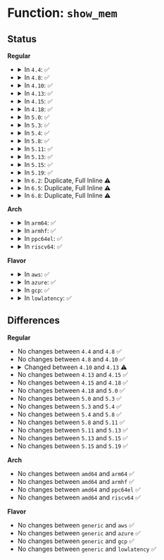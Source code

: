 # Function: <code>show_mem</code>

## Status
<b>Regular</b>
<ul>
<li>
<details>
<summary>In <code>4.4</code>: ✅</summary>

```c
void show_mem(unsigned int filter);
```

**Collision:** Unique Global

**Inline:** No

**Transformation:** False

**Instances:**

```
In lib/show_mem.c (ffffffff813f1630)
Location: lib/show_mem.c:12
Inline: False
Direct callers:
  - mm/oom_kill.c:dump_header
  - mm/page_alloc.c:warn_alloc_failed
  - drivers/tty/sysrq.c:sysrq_handle_showmem
  - drivers/tty/vt/keyboard.c:fn_show_mem
```
**Symbols:**

```
ffffffff813f1630-ffffffff813f171e: show_mem (STB_GLOBAL)
```
</details>
</li>
<li>
<details>
<summary>In <code>4.8</code>: ✅</summary>

```c
void show_mem(unsigned int filter);
```

**Collision:** Unique Global

**Inline:** No

**Transformation:** False

**Instances:**

```
In lib/show_mem.c (ffffffff81437fc0)
Location: lib/show_mem.c:12
Inline: False
Direct callers:
  - mm/page_alloc.c:warn_alloc_failed
  - drivers/tty/sysrq.c:sysrq_handle_showmem
  - drivers/tty/vt/keyboard.c:fn_show_mem
```
**Symbols:**

```
ffffffff81437fc0-ffffffff814380ac: show_mem (STB_GLOBAL)
```
</details>
</li>
<li>
<details>
<summary>In <code>4.10</code>: ✅</summary>

```c
void show_mem(unsigned int filter);
```

**Collision:** Unique Global

**Inline:** No

**Transformation:** False

**Instances:**

```
In lib/show_mem.c (ffffffff81454fb0)
Location: lib/show_mem.c:12
Inline: False
Direct callers:
  - mm/page_alloc.c:warn_alloc
  - drivers/tty/sysrq.c:sysrq_handle_showmem
  - drivers/tty/vt/keyboard.c:fn_show_mem
```
**Symbols:**

```
ffffffff81454fb0-ffffffff8145509c: show_mem (STB_GLOBAL)
```
</details>
</li>
<li>
<details>
<summary>In <code>4.13</code>: ✅</summary>

```c
void show_mem(unsigned int filter, nodemask_t *nodemask);
```

**Collision:** Unique Global

**Inline:** No

**Transformation:** False

**Instances:**

```
In lib/show_mem.c (ffffffff818f50e0)
Location: lib/show_mem.c:12
Inline: False
Direct callers:
  - mm/oom_kill.c:dump_header
  - mm/page_alloc.c:warn_alloc
  - drivers/tty/sysrq.c:sysrq_handle_showmem
  - drivers/tty/vt/keyboard.c:fn_show_mem
```
**Symbols:**

```
ffffffff818f50e0-ffffffff818f51d2: show_mem (STB_GLOBAL)
```
</details>
</li>
<li>
<details>
<summary>In <code>4.15</code>: ✅</summary>

```c
void show_mem(unsigned int filter, nodemask_t *nodemask);
```

**Collision:** Unique Global

**Inline:** No

**Transformation:** False

**Instances:**

```
In lib/show_mem.c (ffffffff8197bae0)
Location: lib/show_mem.c:12
Inline: False
Direct callers:
  - mm/oom_kill.c:dump_header
  - mm/page_alloc.c:warn_alloc
  - drivers/tty/sysrq.c:sysrq_handle_showmem
  - drivers/tty/vt/keyboard.c:fn_show_mem
```
**Symbols:**

```
ffffffff8197bae0-ffffffff8197bbd2: show_mem (STB_GLOBAL)
```
</details>
</li>
<li>
<details>
<summary>In <code>4.18</code>: ✅</summary>

```c
void show_mem(unsigned int filter, nodemask_t *nodemask);
```

**Collision:** Unique Global

**Inline:** No

**Transformation:** False

**Instances:**

```
In lib/show_mem.c (ffffffff819d805a)
Location: lib/show_mem.c:12
Inline: False
Direct callers:
  - mm/oom_kill.c:dump_header
  - mm/page_alloc.c:warn_alloc
  - drivers/tty/sysrq.c:sysrq_handle_showmem
  - drivers/tty/vt/keyboard.c:fn_show_mem
```
**Symbols:**

```
ffffffff819d805a-ffffffff819d8143: show_mem (STB_GLOBAL)
```
</details>
</li>
<li>
<details>
<summary>In <code>5.0</code>: ✅</summary>

```c
void show_mem(unsigned int filter, nodemask_t *nodemask);
```

**Collision:** Unique Global

**Inline:** No

**Transformation:** False

**Instances:**

```
In lib/show_mem.c (ffffffff81a1029a)
Location: lib/show_mem.c:12
Inline: False
Direct callers:
  - kernel/panic.c:panic
  - mm/oom_kill.c:dump_header
  - mm/page_alloc.c:warn_alloc
  - drivers/tty/sysrq.c:sysrq_handle_showmem
  - drivers/tty/vt/keyboard.c:fn_show_mem
```
**Symbols:**

```
ffffffff81a1029a-ffffffff81a10363: show_mem (STB_GLOBAL)
```
</details>
</li>
<li>
<details>
<summary>In <code>5.3</code>: ✅</summary>

```c
void show_mem(unsigned int filter, nodemask_t *nodemask);
```

**Collision:** Unique Global

**Inline:** No

**Transformation:** False

**Instances:**

```
In lib/show_mem.c (ffffffff81a7f824)
Location: lib/show_mem.c:12
Inline: False
Direct callers:
  - kernel/panic.c:panic
  - mm/oom_kill.c:dump_header
  - mm/page_alloc.c:warn_alloc
  - drivers/tty/sysrq.c:sysrq_handle_showmem
  - drivers/tty/vt/keyboard.c:fn_show_mem
```
**Symbols:**

```
ffffffff81a7f824-ffffffff81a7f8f1: show_mem (STB_GLOBAL)
```
</details>
</li>
<li>
<details>
<summary>In <code>5.4</code>: ✅</summary>

```c
void show_mem(unsigned int filter, nodemask_t *nodemask);
```

**Collision:** Unique Global

**Inline:** No

**Transformation:** False

**Instances:**

```
In lib/show_mem.c (ffffffff81ab6a24)
Location: lib/show_mem.c:11
Inline: False
Direct callers:
  - kernel/panic.c:panic
  - mm/oom_kill.c:dump_header
  - mm/page_alloc.c:warn_alloc
  - drivers/tty/sysrq.c:sysrq_handle_showmem
  - drivers/tty/vt/keyboard.c:fn_show_mem
```
**Symbols:**

```
ffffffff81ab6a24-ffffffff81ab6af1: show_mem (STB_GLOBAL)
```
</details>
</li>
<li>
<details>
<summary>In <code>5.8</code>: ✅</summary>

```c
void show_mem(unsigned int filter, nodemask_t *nodemask);
```

**Collision:** Unique Global

**Inline:** No

**Transformation:** False

**Instances:**

```
In lib/show_mem.c (ffffffff815f1683)
Location: lib/show_mem.c:11
Inline: False
Direct callers:
  - kernel/panic.c:panic
  - mm/oom_kill.c:dump_header
  - mm/page_alloc.c:warn_alloc
  - drivers/tty/sysrq.c:sysrq_handle_showmem
  - drivers/tty/vt/keyboard.c:fn_show_mem
```
**Symbols:**

```
ffffffff815f1683-ffffffff815f1738: show_mem (STB_GLOBAL)
```
</details>
</li>
<li>
<details>
<summary>In <code>5.11</code>: ✅</summary>

```c
void show_mem(unsigned int filter, nodemask_t *nodemask);
```

**Collision:** Unique Global

**Inline:** No

**Transformation:** False

**Instances:**

```
In lib/show_mem.c (ffffffff81bf4cd0)
Location: lib/show_mem.c:11
Inline: False
Direct callers:
  - kernel/panic.c:panic
  - mm/oom_kill.c:dump_header
  - mm/page_alloc.c:warn_alloc
  - drivers/tty/sysrq.c:sysrq_handle_showmem
  - drivers/tty/vt/keyboard.c:fn_show_mem
```
**Symbols:**

```
ffffffff81bf4cd0-ffffffff81bf4d85: show_mem (STB_GLOBAL)
```
</details>
</li>
<li>
<details>
<summary>In <code>5.13</code>: ✅</summary>

```c
void show_mem(unsigned int filter, nodemask_t *nodemask);
```

**Collision:** Unique Global

**Inline:** No

**Transformation:** False

**Instances:**

```
In lib/show_mem.c (ffffffff81be6bf3)
Location: lib/show_mem.c:11
Inline: False
Direct callers:
  - init/initramfs.c:panic_show_mem
  - kernel/panic.c:panic
  - mm/oom_kill.c:dump_header
  - mm/page_alloc.c:warn_alloc
  - drivers/tty/sysrq.c:sysrq_handle_showmem
  - drivers/tty/vt/keyboard.c:fn_show_mem
```
**Symbols:**

```
ffffffff81be6bf3-ffffffff81be6ca8: show_mem (STB_GLOBAL)
```
</details>
</li>
<li>
<details>
<summary>In <code>5.15</code>: ✅</summary>

```c
void show_mem(unsigned int filter, nodemask_t *nodemask);
```

**Collision:** Unique Global

**Inline:** No

**Transformation:** False

**Instances:**

```
In lib/show_mem.c (ffffffff81cdfa46)
Location: lib/show_mem.c:11
Inline: False
Direct callers:
  - init/initramfs.c:panic_show_mem
  - kernel/panic.c:panic
  - mm/oom_kill.c:dump_header
  - mm/page_alloc.c:warn_alloc
  - drivers/tty/sysrq.c:sysrq_handle_showmem
  - drivers/tty/vt/keyboard.c:fn_show_mem
```
**Symbols:**

```
ffffffff81cdfa46-ffffffff81cdfb21: show_mem (STB_GLOBAL)
```
</details>
</li>
<li>
<details>
<summary>In <code>5.19</code>: ✅</summary>

```c
void show_mem(unsigned int filter, nodemask_t *nodemask);
```

**Collision:** Unique Global

**Inline:** No

**Transformation:** False

**Instances:**

```
In lib/show_mem.c (ffffffff81ea6206)
Location: lib/show_mem.c:11
Inline: False
Direct callers:
  - init/initramfs.c:panic_show_mem
  - mm/oom_kill.c:dump_header
  - mm/page_alloc.c:warn_alloc
  - drivers/tty/sysrq.c:sysrq_handle_showmem
  - drivers/tty/vt/keyboard.c:fn_show_mem
```
**Symbols:**

```
ffffffff81ea6206-ffffffff81ea62ee: show_mem (STB_GLOBAL)
```
</details>
</li>
<li>
<details>
<summary>In <code>6.2</code>: Duplicate, Full Inline ⚠️</summary>

**Collision:** Static Duplication

**Inline:** Full

**Transformation:** False

**Instances:**

```
In init/initramfs.c (ffffffff810024cd)
Location: include/linux/mm.h:2753
Inline: True
Inline callers:
  - init/initramfs.c:panic_show_mem
```
```
In kernel/panic.c (ffffffff810ea134)
Location: include/linux/mm.h:2753
Inline: True
```
```
In drivers/tty/sysrq.c (ffffffff81a5a275)
Location: include/linux/mm.h:2753
Inline: True
Inline callers:
  - drivers/tty/sysrq.c:sysrq_handle_showmem
```
```
In drivers/tty/vt/keyboard.c (ffffffff81a5fd15)
Location: include/linux/mm.h:2753
Inline: True
Inline callers:
  - drivers/tty/vt/keyboard.c:fn_show_mem
```
</details>
</li>
<li>
<details>
<summary>In <code>6.5</code>: Duplicate, Full Inline ⚠️</summary>

**Collision:** Static Duplication

**Inline:** Full

**Transformation:** False

**Instances:**

```
In init/initramfs.c (ffffffff8368495e)
Location: include/linux/mm.h:3072
Inline: True
Inline callers:
  - init/initramfs.c:do_populate_rootfs
  - init/initramfs.c:unpack_to_rootfs
  - init/initramfs.c:dir_add
  - init/initramfs.c:find_link
```
```
In kernel/panic.c (ffffffff810f5d39)
Location: include/linux/mm.h:3072
Inline: True
```
```
In drivers/tty/sysrq.c (ffffffff81aa48a5)
Location: include/linux/mm.h:3072
Inline: True
Inline callers:
  - drivers/tty/sysrq.c:sysrq_handle_showmem
```
```
In drivers/tty/vt/keyboard.c (ffffffff81aaa3d5)
Location: include/linux/mm.h:3072
Inline: True
Inline callers:
  - drivers/tty/vt/keyboard.c:fn_show_mem
```
</details>
</li>
<li>
<details>
<summary>In <code>6.8</code>: Duplicate, Full Inline ⚠️</summary>

**Collision:** Static Duplication

**Inline:** Full

**Transformation:** False

**Instances:**

```
In init/initramfs.c (ffffffff838b3b3c)
Location: include/linux/mm.h:3198
Inline: True
Inline callers:
  - init/initramfs.c:do_populate_rootfs
  - init/initramfs.c:unpack_to_rootfs
  - init/initramfs.c:dir_add
  - init/initramfs.c:find_link
```
```
In kernel/panic.c (ffffffff810ff0e4)
Location: include/linux/mm.h:3198
Inline: True
```
```
In drivers/tty/sysrq.c (ffffffff81af72a5)
Location: include/linux/mm.h:3198
Inline: True
Inline callers:
  - drivers/tty/sysrq.c:sysrq_handle_showmem
```
```
In drivers/tty/vt/keyboard.c (ffffffff81afce35)
Location: include/linux/mm.h:3198
Inline: True
Inline callers:
  - drivers/tty/vt/keyboard.c:fn_show_mem
```
</details>
</li>
</ul>
<b>Arch</b>
<ul>
<li>
<details>
<summary>In <code>arm64</code>: ✅</summary>

```c
void show_mem(unsigned int filter, nodemask_t *nodemask);
```

**Collision:** Unique Global

**Inline:** No

**Transformation:** False

**Instances:**

```
In lib/show_mem.c (ffff800010d9120c)
Location: lib/show_mem.c:11
Inline: False
Direct callers:
  - kernel/panic.c:panic
  - mm/oom_kill.c:dump_header
  - mm/page_alloc.c:warn_alloc
  - drivers/tty/sysrq.c:sysrq_handle_showmem
  - drivers/tty/vt/keyboard.c:fn_show_mem
```
**Symbols:**

```
ffff800010d9120c-ffff800010d912ec: show_mem (STB_GLOBAL)
```
</details>
</li>
<li>
<details>
<summary>In <code>armhf</code>: ✅</summary>

```c
void show_mem(unsigned int filter, nodemask_t *nodemask);
```

**Collision:** Unique Global

**Inline:** No

**Transformation:** False

**Instances:**

```
In lib/show_mem.c (c0e8bd98)
Location: lib/show_mem.c:11
Inline: False
Direct callers:
  - kernel/panic.c:panic
  - mm/oom_kill.c:dump_header
  - mm/page_alloc.c:warn_alloc
  - drivers/tty/sysrq.c:sysrq_handle_showmem
  - drivers/tty/vt/keyboard.c:fn_show_mem
```
**Symbols:**

```
c0e8bd98-c0e8be6c: show_mem (STB_GLOBAL)
```
</details>
</li>
<li>
<details>
<summary>In <code>ppc64el</code>: ✅</summary>

```c
void show_mem(unsigned int filter, nodemask_t *nodemask);
```

**Collision:** Unique Global

**Inline:** No

**Transformation:** False

**Instances:**

```
In lib/show_mem.c (c000000000ed46fc)
Location: lib/show_mem.c:11
Inline: False
Direct callers:
  - arch/powerpc/xmon/xmon.c:cmds
  - kernel/panic.c:panic
  - mm/oom_kill.c:dump_header
  - mm/page_alloc.c:warn_alloc
  - drivers/tty/sysrq.c:sysrq_handle_showmem
  - drivers/tty/vt/keyboard.c:fn_show_mem
```
**Symbols:**

```
c000000000ed46fc-c000000000ed4828: show_mem (STB_GLOBAL)
```
</details>
</li>
<li>
<details>
<summary>In <code>riscv64</code>: ✅</summary>

```c
void show_mem(unsigned int filter, nodemask_t *nodemask);
```

**Collision:** Unique Global

**Inline:** No

**Transformation:** False

**Instances:**

```
In lib/show_mem.c (ffffffe0008ba086)
Location: lib/show_mem.c:11
Inline: False
Direct callers:
  - kernel/panic.c:panic
  - mm/oom_kill.c:dump_header
  - mm/page_alloc.c:warn_alloc
  - drivers/tty/sysrq.c:sysrq_handle_showmem
  - drivers/tty/vt/keyboard.c:fn_show_mem
```
**Symbols:**

```
ffffffe0008ba086-ffffffe0008ba148: show_mem (STB_GLOBAL)
```
</details>
</li>
</ul>
<b>Flavor</b>
<ul>
<li>
<details>
<summary>In <code>aws</code>: ✅</summary>

```c
void show_mem(unsigned int filter, nodemask_t *nodemask);
```

**Collision:** Unique Global

**Inline:** No

**Transformation:** False

**Instances:**

```
In lib/show_mem.c (ffffffff81a55874)
Location: lib/show_mem.c:11
Inline: False
Direct callers:
  - kernel/panic.c:panic
  - mm/oom_kill.c:dump_header
  - mm/page_alloc.c:warn_alloc
  - drivers/tty/sysrq.c:sysrq_handle_showmem
  - drivers/tty/vt/keyboard.c:fn_show_mem
```
**Symbols:**

```
ffffffff81a55874-ffffffff81a55941: show_mem (STB_GLOBAL)
```
</details>
</li>
<li>
<details>
<summary>In <code>azure</code>: ✅</summary>

```c
void show_mem(unsigned int filter, nodemask_t *nodemask);
```

**Collision:** Unique Global

**Inline:** No

**Transformation:** False

**Instances:**

```
In lib/show_mem.c (ffffffff81a12954)
Location: lib/show_mem.c:11
Inline: False
Direct callers:
  - kernel/panic.c:panic
  - mm/oom_kill.c:dump_header
  - mm/page_alloc.c:warn_alloc
  - drivers/tty/sysrq.c:sysrq_handle_showmem
  - drivers/tty/vt/keyboard.c:fn_show_mem
```
**Symbols:**

```
ffffffff81a12954-ffffffff81a12a21: show_mem (STB_GLOBAL)
```
</details>
</li>
<li>
<details>
<summary>In <code>gcp</code>: ✅</summary>

```c
void show_mem(unsigned int filter, nodemask_t *nodemask);
```

**Collision:** Unique Global

**Inline:** No

**Transformation:** False

**Instances:**

```
In lib/show_mem.c (ffffffff81ac1c64)
Location: lib/show_mem.c:11
Inline: False
Direct callers:
  - kernel/panic.c:panic
  - mm/oom_kill.c:dump_header
  - mm/page_alloc.c:warn_alloc
  - drivers/tty/sysrq.c:sysrq_handle_showmem
  - drivers/tty/vt/keyboard.c:fn_show_mem
```
**Symbols:**

```
ffffffff81ac1c64-ffffffff81ac1d31: show_mem (STB_GLOBAL)
```
</details>
</li>
<li>
<details>
<summary>In <code>lowlatency</code>: ✅</summary>

```c
void show_mem(unsigned int filter, nodemask_t *nodemask);
```

**Collision:** Unique Global

**Inline:** No

**Transformation:** False

**Instances:**

```
In lib/show_mem.c (ffffffff81ace134)
Location: lib/show_mem.c:11
Inline: False
Direct callers:
  - kernel/panic.c:panic
  - mm/oom_kill.c:dump_header
  - mm/page_alloc.c:warn_alloc
  - drivers/tty/sysrq.c:sysrq_handle_showmem
  - drivers/tty/vt/keyboard.c:fn_show_mem
```
**Symbols:**

```
ffffffff81ace134-ffffffff81ace201: show_mem (STB_GLOBAL)
```
</details>
</li>
</ul>

## Differences
<b>Regular</b>
<ul>
<li>
No changes between <code>4.4</code> and <code>4.8</code> ✅
</li>
<li>
No changes between <code>4.8</code> and <code>4.10</code> ✅
</li>
<li>
<details>
<summary>Changed between <code>4.10</code> and <code>4.13</code> ⚠️</summary>
<ul>
<li>
<b>Param added. </b>
<code>nodemask_t *nodemask</code>
</li>
</ul>
</details>
</li>
<li>
No changes between <code>4.13</code> and <code>4.15</code> ✅
</li>
<li>
No changes between <code>4.15</code> and <code>4.18</code> ✅
</li>
<li>
No changes between <code>4.18</code> and <code>5.0</code> ✅
</li>
<li>
No changes between <code>5.0</code> and <code>5.3</code> ✅
</li>
<li>
No changes between <code>5.3</code> and <code>5.4</code> ✅
</li>
<li>
No changes between <code>5.4</code> and <code>5.8</code> ✅
</li>
<li>
No changes between <code>5.8</code> and <code>5.11</code> ✅
</li>
<li>
No changes between <code>5.11</code> and <code>5.13</code> ✅
</li>
<li>
No changes between <code>5.13</code> and <code>5.15</code> ✅
</li>
<li>
No changes between <code>5.15</code> and <code>5.19</code> ✅
</li>
</ul>
<b>Arch</b>
<ul>
<li>
No changes between <code>amd64</code> and <code>arm64</code> ✅
</li>
<li>
No changes between <code>amd64</code> and <code>armhf</code> ✅
</li>
<li>
No changes between <code>amd64</code> and <code>ppc64el</code> ✅
</li>
<li>
No changes between <code>amd64</code> and <code>riscv64</code> ✅
</li>
</ul>
<b>Flavor</b>
<ul>
<li>
No changes between <code>generic</code> and <code>aws</code> ✅
</li>
<li>
No changes between <code>generic</code> and <code>azure</code> ✅
</li>
<li>
No changes between <code>generic</code> and <code>gcp</code> ✅
</li>
<li>
No changes between <code>generic</code> and <code>lowlatency</code> ✅
</li>
</ul>
